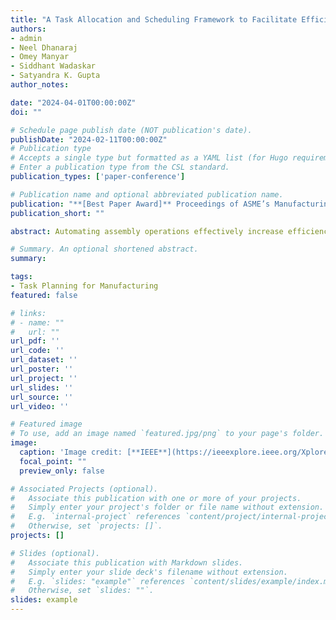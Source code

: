 ```yaml
---
title: "A Task Allocation and Scheduling Framework to Facilitate Efficient Human-Robot Collaboration in High-Mix Assembly  Applications"
authors:
- admin
- Neel Dhanaraj
- Omey Manyar
- Siddhant Wadaskar
- Satyandra K. Gupta
author_notes:

date: "2024-04-01T00:00:00Z"
doi: ""

# Schedule page publish date (NOT publication's date).
publishDate: "2024-02-11T00:00:00Z"
# Publication type
# Accepts a single type but formatted as a YAML list (for Hugo requirements).
# Enter a publication type from the CSL standard.
publication_types: ['paper-conference']

# Publication name and optional abbreviated publication name.
publication: "**[Best Paper Award]** Proceedings of ASME’s Manufacturing Science and Engineering Conference MSEC 2024 June 17-June 21, 2024, Knoxville TN, USA"
publication_short: ""

abstract: Automating assembly operations effectively increase efficiency while decreasing the need for humans to perform ergonomically challenging tasks. However, full automation of these tasks is still a work in progress. Leveraging the complementary strengths of humans and robots offers a solution. Humans can handle tasks requiring dexterity by working in a team, while robots undertake routine, supportive roles. However, contingency situations created by task execution failures occur more frequently in high-mix applications because of the high variability in the types of tasks. Work cells that enable collaboration between humans and robots are not likely to be economically viable unless contingency situations are detected and efficiently managed. In such situations, additional contingency tasks must be executed to recover from the contingency, and productively utilizing human agents can help the work cell quickly recover from contingencies. This paper presents a framework for automatically assigning and scheduling tasks to humans and robots to complete multiple assemblies while managing the computational complexity of generating optimal task plans. Additionally, we present methods to generate recovery task plans that effectively resolve those contingencies automatically. In our case study, we present an approach to graphically determine the number of tasks and products to consider with limited computing time.

# Summary. An optional shortened abstract.
summary: 

tags:
- Task Planning for Manufacturing
featured: false

# links:
# - name: ""
#   url: ""
url_pdf: ''
url_code: ''
url_dataset: ''
url_poster: ''
url_project: ''
url_slides: ''
url_source: ''
url_video: ''

# Featured image
# To use, add an image named `featured.jpg/png` to your page's folder. 
image:
  caption: 'Image credit: [**IEEE**](https://ieeexplore.ieee.org/Xplore/home.jsp)'
  focal_point: ""
  preview_only: false

# Associated Projects (optional).
#   Associate this publication with one or more of your projects.
#   Simply enter your project's folder or file name without extension.
#   E.g. `internal-project` references `content/project/internal-project/index.md`.
#   Otherwise, set `projects: []`.
projects: []

# Slides (optional).
#   Associate this publication with Markdown slides.
#   Simply enter your slide deck's filename without extension.
#   E.g. `slides: "example"` references `content/slides/example/index.md`.
#   Otherwise, set `slides: ""`.
slides: example
---
```


<!-- {{% callout note %}}
Click the *Cite* button above to demo the feature to enable visitors to import publication metadata into their reference management software.
{{% /callout %}}

{{% callout note %}}
Create your slides in Markdown - click the *Slides* button to check out the example.
{{% /callout %}} -->

<!-- Add the publication's **full text** or **supplementary notes** here. You can use rich formatting such as including [code, math, and images](https://docs.hugoblox.com/content/writing-markdown-latex/). -->
